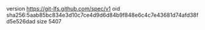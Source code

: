 version https://git-lfs.github.com/spec/v1
oid sha256:5aab85bc834e3d10c7ce4d9d6d84b9f848e6c4c7e43681d74afd38fd5e526dad
size 5407
